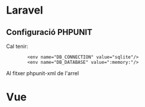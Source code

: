 # Laravel

## Configuració PHPUNIT

Cal tenir:

```
        <env name="DB_CONNECTION" value="sqlite"/>
        <env name="DB_DATABASE" value=":memory:"/> 
```

Al fitxer phpunit-xml de l'arrel

# Vue

